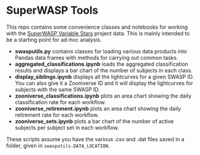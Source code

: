 # SuperWASP Tools

This repo contains some convenience classes and notebooks for working with the [SuperWASP Variable Stars](https://www.zooniverse.org/projects/ajnorton/superwasp-variable-stars) project data. This is mainly intended to be a starting point for ad-hoc analysis.

* __swasputils.py__ contains classes for loading various data products into Pandas data frames with methods for carrying out common tasks.
* __aggregated_classifications.ipynb__ loads the aggregated classification results and displays a bar chart of the number of subjects in each class.
* __display_siblings.ipynb__ displays all the lightcurves for a given SWASP ID. You can also give it a Zooniverse ID and it will display the lightcurves for subjects with the same SWASP ID.
* __zooniverse_classifications.ipynb__ plots an area chart showing the daily classification rate for each workflow.
* __zooniverse_retirement.ipynb__ plots an area chart showing the daily retirement rate for each workflow.
* __zooniverse_sets.ipynb__ plots a bar chart of the number of active subjects per subject set in each workflow.

These scripts assume you have the various .csv and .dat files saved in a folder, given in `swasputils.DATA_LOCATION`.